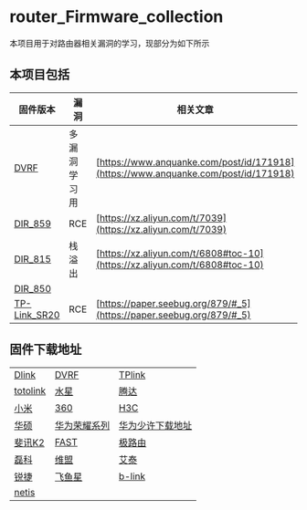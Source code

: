 # router_Firmware_collection

本项目用于对路由器相关漏洞的学习，现部分为如下所示

## 本项目包括

| 固件版本 | 漏洞 | 相关文章 |
|------|-----------|---------------|
| [DVRF](DVRF/DVRF_v03.bin)| 多漏洞学习用 |[https://www.anquanke.com/post/id/171918](https://www.anquanke.com/post/id/171918) |
| [DIR_859](DLINK/DIR-859/DIR859Ax_FW105b03.bin) | RCE|[https://xz.aliyun.com/t/7039](https://xz.aliyun.com/t/7039) |
| [DIR_815](DLINK/DIR-815/dir815_v1.00_a86b.bin) | 栈溢出|[https://xz.aliyun.com/t/6808#toc-10](https://xz.aliyun.com/t/6808#toc-10) |
| [DIR_850](DLINK/DIR-850/DIR850LB1_FW207WWb05.bin) | | | |
| [TP-Link_SR20](TP_LINK/TP_LINK_SR20/tpra_sr20v1_us-up-ver1-2-1-P522_20180518-rel77140_2018-05-21_08.42.04.bin) | RCE | [https://paper.seebug.org/879/#_5](https://paper.seebug.org/879/#_5) |


## 固件下载地址

| | | |
|----|-----|----|
| [Dlink](https://tsd.dlink.com.tw/) | [DVRF](https://github.com/praetorian-inc/DVRF) | [TPlink](https://www.tp-link.com/us/support/download) |
| [totolink](http://www.totolink.cn/index.php/Download/list/121.html) | [水星](https://service.mercurycom.com.cn/download-list.html) | [腾达](https://www.tenda.com.cn/service/download-cata-11.html) |
| [小米](http://www.miui.com/thread-1776173-1-1.html) | [360](https://bbs.360.cn/thread-14271499-1-1.html) | [H3C](http://www0.h3c.com.cn/cn/Service/Document_Software/Software_Download/Router/) |
| [华硕](https://www.asus.com.cn/Networking/RTAC68U/HelpDesk_BIOS/) | [华为荣耀系列](https://www.honor.cn/support/softwarelist/) | [华为少许下载地址](https://club.huawei.com/thread-1070197-1-1.html) |
| [斐讯K2](https://www.jianshu.com/p/a6bb6dd79558) | [FAST](https://service.fastcom.com.cn/download-list.html#0) | [极路由](https://app.hiwifi.com/dstore.php?m=download&a=info) |
| [磊科](http://www.netcoretec.com/download.html) | [维盟](http://www.wayos.com/download/luyougujian.html) | [艾泰](https://www.utt.com.cn/downloadcenter.php) |
| [锐捷](http://www.ruijie.com.cn/fw/rj/) | [飞鱼星](http://www.adslr.com/companyfile/2/) | [b-link](http://www.b-link.net.cn/download.php?CateId=11) |
| [netis](http://www.netis-systems.com/Suppory/de_details/id/1/de/50.html) | | |


